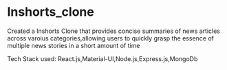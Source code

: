 # Inshorts_clone

Created a Inshorts Clone that provides concise summaries of news articles across varoius categories,allowing users to quickly grasp the essence of multiple news stories in a short amount of time

Tech Stack used: React.js,Material-UI,Node.js,Express.js,MongoDb
